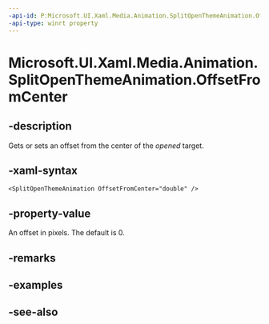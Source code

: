 ```yaml
---
-api-id: P:Microsoft.UI.Xaml.Media.Animation.SplitOpenThemeAnimation.OffsetFromCenter
-api-type: winrt property
---
```


<!-- Property syntax
public double OffsetFromCenter { get;  set; }
-->

# Microsoft.UI.Xaml.Media.Animation.SplitOpenThemeAnimation.OffsetFromCenter

## -description
Gets or sets an offset from the center of the *opened* target.

## -xaml-syntax
```xaml
<SplitOpenThemeAnimation OffsetFromCenter="double" />
```


## -property-value
An offset in pixels. The default is 0.

## -remarks

## -examples

## -see-also
